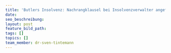 ```yaml
---
title: 'Butlers Insolvenz: Nachrangklausel bei Insolvenzverwalter angefochten'
date:
seo_beschreibung:
layout: post
feature_bild_path:
tags: []
topics: []
team_member: dr-sven-tintemann
---
```

